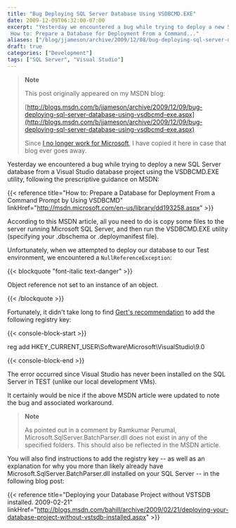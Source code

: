 ```yaml
---
title: "Bug Deploying SQL Server Database Using VSDBCMD.EXE"
date: 2009-12-09T06:32:00-07:00
excerpt: "Yesterday we encountered a bug while trying to deploy a new SQL Server database from a Visual Studio database project using the VSDBCMD.EXE utility, following the prescriptive guidance on MSDN: 
 How to: Prepare a Database for Deployment From a Command..."
aliases: ["/blog/jjameson/archive/2009/12/08/bug-deploying-sql-server-database-using-vsdbcmd-exe.aspx", "/blog/jjameson/archive/2009/12/09/bug-deploying-sql-server-database-using-vsdbcmd-exe.aspx"]
draft: true
categories: ["Development"]
tags: ["SQL Server", "Visual Studio"]
---
```


> **Note**
>
> This post originally appeared on my MSDN blog:
>
> [http://blogs.msdn.com/b/jjameson/archive/2009/12/09/bug-deploying-sql-server-database-using-vsdbcmd-exe.aspx](http://blogs.msdn.com/b/jjameson/archive/2009/12/09/bug-deploying-sql-server-database-using-vsdbcmd-exe.aspx)
>
> Since
> [I no longer work for Microsoft](/blog/jjameson/2011/09/02/last-day-with-microsoft),
> I have copied it here in case that blog ever goes away.

Yesterday we encountered a bug while trying to deploy a new SQL Server database
from a Visual Studio database project using the VSDBCMD.EXE utility, following
the prescriptive guidance on MSDN:

{{< reference title="How to: Prepare a Database for Deployment From a Command Prompt by Using VSDBCMD" linkHref="http://msdn.microsoft.com/en-us/library/dd193258.aspx" >}}

According to this MSDN article, all you need to do is copy some files to the
server running Microsoft SQL Server, and then run the VSDBCMD.EXE utility
(specifying your .dbschema or .deploymanifest file).

Unfortunately, when we attempted to deploy our database to our Test environment,
we encountered a `NullReferenceException`:

{{< blockquote "font-italic text-danger" >}}

Object reference not set to an instance of an object.

{{< /blockquote >}}

Fortunately, it didn't take long to find
[Gert's recommendation](http://social.msdn.microsoft.com/Forums/en-US/vstsdb/thread/32725cf6-74c1-4b5a-9057-b909ae8a2517)
to add the following registry key:

{{< console-block-start >}}

reg add HKEY\_CURRENT\_USER\Software\Microsoft\VisualStudio\9.0

{{< console-block-end >}}

The error occurred since Visual Studio has never been installed on the SQL
Server in TEST (unlike our local development VMs).

It certainly would be nice if the above MSDN article were updated to note the
bug and associated workaround.

> **Note**
>
> As pointed out in a comment by Ramkumar Perumal, Microsoft.SqlServer.BatchParser.dll does not exist in any of the specified folders. This should also be reflected in the MSDN article.

You will also find instructions to add the registry key -- as well as an
explanation for why you more than likely already have
Microsoft.SqlServer.BatchParser.dll installed on your SQL Server -- in the
following blog post:

{{< reference title="Deploying your Database Project without VSTSDB installed. 2009-02-21" linkHref="http://blogs.msdn.com/bahill/archive/2009/02/21/deploying-your-database-project-without-vstsdb-installed.aspx" >}}

